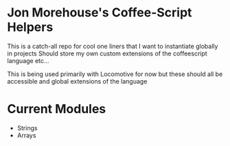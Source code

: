 Jon Morehouse's Coffee-Script Helpers
=

This is a catch-all repo for cool one liners that I want to instantiate globally in projects
Should store my own custom extensions of the coffeescript language etc...


This is being used primarily with Locomotive for now but these should all be accessible and global extensions of the language

Current Modules
=

-	Strings
-	Arrays
